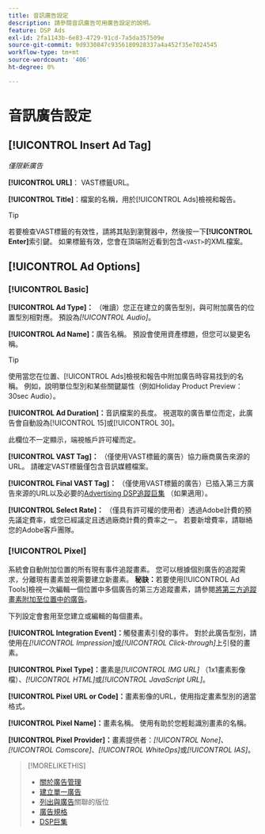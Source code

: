 ```yaml
---
title: 音訊廣告設定
description: 請參閱音訊廣告可用廣告設定的說明。
feature: DSP Ads
exl-id: 2fa1143b-6e83-4729-91cd-7a5da357509e
source-git-commit: 9d9330847c9356180928337a4a452f35e7024545
workflow-type: tm+mt
source-wordcount: '406'
ht-degree: 0%

---
```


# 音訊廣告設定

## [!UICONTROL Insert Ad Tag]

*僅限新廣告*

**[!UICONTROL URL]**： VAST標籤URL。

**[!UICONTROL Title]**：檔案的名稱，用於[!UICONTROL Ads]檢視和報告。

>[!TIP]
>
> 若要檢查VAST標籤的有效性，請將其貼到瀏覽器中，然後按一下&#x200B;**[!UICONTROL Enter]**&#x200B;索引鍵。 如果標籤有效，您會在頂端附近看到包含`<VAST>`的XML檔案。

## [!UICONTROL Ad Options]

### [!UICONTROL Basic]

**[!UICONTROL Ad Type]：** （唯讀）您正在建立的廣告型別，與可附加廣告的位置型別相對應。 預設為&#x200B;*[!UICONTROL Audio]*。

**[!UICONTROL Ad Name]：**&#x200B;廣告名稱。 預設會使用資產標題，但您可以變更名稱。

>[!TIP]
>
> 使用當您在位置、[!UICONTROL Ads]檢視和報告中附加廣告時容易找到的名稱。 例如，說明單位型別和某些關鍵屬性（例如Holiday Product Preview： 30sec Audio）。

**[!UICONTROL Ad Duration]：**&#x200B;音訊檔案的長度。 視選取的廣告單位而定，此廣告會自動設為[!UICONTROL 15]或[!UICONTROL 30]。

此欄位不一定顯示，端視帳戶許可權而定。

**[!UICONTROL VAST Tag]：** （僅使用VAST標籤的廣告）協力廠商廣告來源的URL。 請確定VAST標籤僅包含音訊媒體檔案。

**[!UICONTROL Final VAST Tag]：** （僅使用VAST標籤的廣告）已插入第三方廣告來源的URL以及必要的[Advertising DSP追蹤巨集](/help/dsp/campaign-management/macros.md) （如果適用）。

**[!UICONTROL Select Rate]：** （僅具有許可權的使用者）透過Adobe計費的預先議定費率，或您已經議定且透過廠商計費的費率之一。 若要新增費率，請聯絡您的Adobe客戶團隊。

### [!UICONTROL Pixel]

系統會自動附加位置的所有現有事件追蹤畫素。 您可以根據個別廣告的追蹤需求，分離現有畫素並視需要建立新畫素。 **秘訣：**&#x200B;若要使用[!UICONTROL Ad Tools]檢視一次編輯一個位置中多個廣告的第三方追蹤畫素，請參閱[將第三方追蹤畫素附加至位置中的廣告](/help/dsp/campaign-management/ads/ad-pixel-attach-detach.md#attach-pixels-ads)。

下列設定會套用至您建立或編輯的每個畫素。

**[!UICONTROL Integration Event]：**&#x200B;觸發畫素引發的事件。 對於此廣告型別，請使用在&#x200B;*[!UICONTROL Impression]*&#x200B;或&#x200B;*[!UICONTROL Click-through]*&#x200B;上引發的畫素。

**[!UICONTROL Pixel Type]：**&#x200B;畫素是&#x200B;*[!UICONTROL IMG URL]* （1x1畫素影像檔）、*[!UICONTROL HTML]*&#x200B;或&#x200B;*[!UICONTROL JavaScript URL]*。

**[!UICONTROL Pixel URL or Code]：**&#x200B;畫素影像的URL，使用指定畫素型別的適當格式。

**[!UICONTROL Pixel Name]：**&#x200B;畫素名稱。 使用有助於您輕鬆識別畫素的名稱。

**[!UICONTROL Pixel Provider]：**&#x200B;畫素提供者：*[!UICONTROL None]*、*[!UICONTROL Comscore]*、*[!UICONTROL WhiteOps]*&#x200B;或&#x200B;*[!UICONTROL IAS]*。

>[!MORELIKETHIS]
>
>* [關於廣告管理](ad-about.md)
>* [建立單一廣告](ad-create.md)
>* [列出與廣告](/help/dsp/campaign-management/ads/ad-list-placements.md)關聯的版位
>* [廣告規格](ad-specs.md)
>* [DSP巨集](/help/dsp/campaign-management/macros.md)

